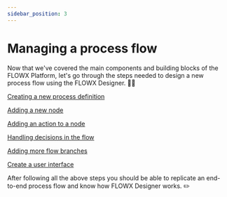 ```yaml
---
sidebar_position: 3
---
```


# Managing a process flow

Now that we've covered the main components and building blocks of the FLOWX Platform, let's go through the steps needed to design a new process flow using the FLOWX Designer. 🧗‍♀️

[Creating a new process definition](creating-a-new-process-definition)

[Adding a new node](adding-a-new-node)

[Adding an action to a node](adding-an-action-to-a-node)

[Handling decisions in the flow](handling-decisions-in-the-flow)

[Adding more flow branches](adding-more-flow-branches)

[Create a user interface](create-a-user-interface.md)

After following all the above steps you should be able to replicate an end-to-end process flow and know how FLOWX Designer works. :pencil2: